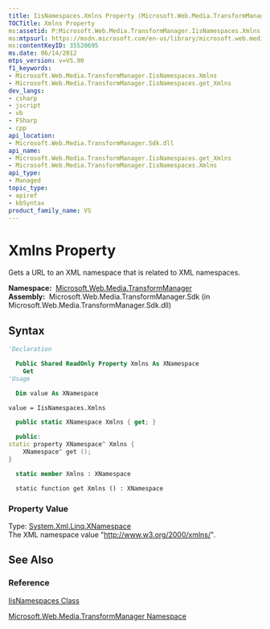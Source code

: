 ```yaml
---
title: IisNamespaces.Xmlns Property (Microsoft.Web.Media.TransformManager)
TOCTitle: Xmlns Property
ms:assetid: P:Microsoft.Web.Media.TransformManager.IisNamespaces.Xmlns
ms:mtpsurl: https://msdn.microsoft.com/en-us/library/microsoft.web.media.transformmanager.iisnamespaces.xmlns(v=VS.90)
ms:contentKeyID: 35520695
ms.date: 06/14/2012
mtps_version: v=VS.90
f1_keywords:
- Microsoft.Web.Media.TransformManager.IisNamespaces.Xmlns
- Microsoft.Web.Media.TransformManager.IisNamespaces.get_Xmlns
dev_langs:
- csharp
- jscript
- vb
- FSharp
- cpp
api_location:
- Microsoft.Web.Media.TransformManager.Sdk.dll
api_name:
- Microsoft.Web.Media.TransformManager.IisNamespaces.get_Xmlns
- Microsoft.Web.Media.TransformManager.IisNamespaces.Xmlns
api_type:
- Managed
topic_type:
- apiref
- kbSyntax
product_family_name: VS
---
```


# Xmlns Property

Gets a URL to an XML namespace that is related to XML namespaces.

**Namespace:**  [Microsoft.Web.Media.TransformManager](microsoft-web-media-transformmanager-namespace.md)  
**Assembly:**  Microsoft.Web.Media.TransformManager.Sdk (in Microsoft.Web.Media.TransformManager.Sdk.dll)

## Syntax

```vb
'Declaration

  Public Shared ReadOnly Property Xmlns As XNamespace
    Get
'Usage

  Dim value As XNamespace

value = IisNamespaces.Xmlns
```

```csharp
  public static XNamespace Xmlns { get; }
```

```cpp
  public:
static property XNamespace^ Xmlns {
    XNamespace^ get ();
}
```

``` fsharp
  static member Xmlns : XNamespace
```

```jscript
  static function get Xmlns () : XNamespace
```

### Property Value

Type: [System.Xml.Linq.XNamespace](https://msdn.microsoft.com/library/bb291898)  
The XML namespace value "http://www.w3.org/2000/xmlns/".  

## See Also

### Reference

[IisNamespaces Class](iisnamespaces-class-microsoft-web-media-transformmanager.md)

[Microsoft.Web.Media.TransformManager Namespace](microsoft-web-media-transformmanager-namespace.md)

